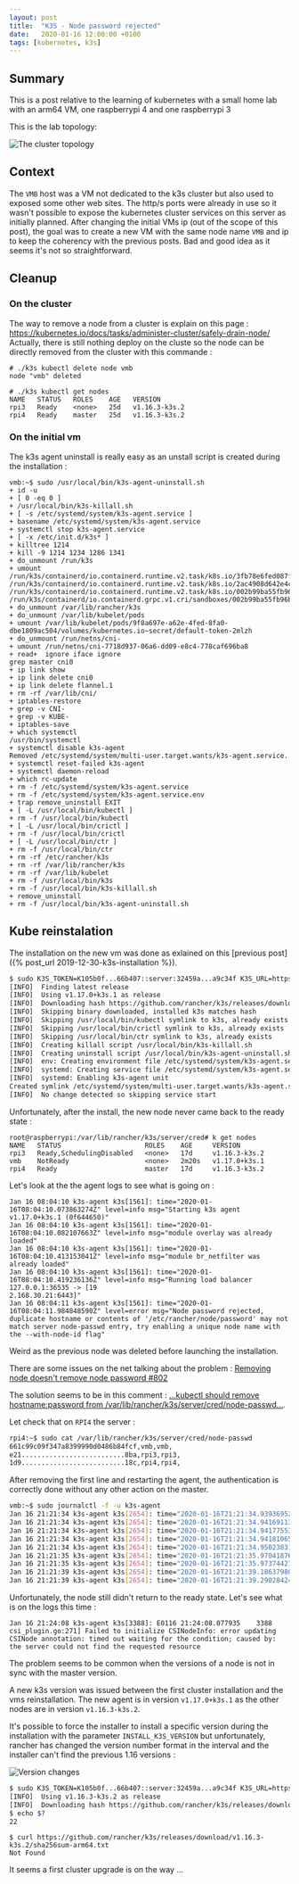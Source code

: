 ```yaml
---
layout: post
title:  "K3S - Node password rejected"
date:   2020-01-16 12:00:00 +0100
tags: [kubernetes, k3s]
---
```


## Summary

This is a post relative to the learning of kubernetes with a small home lab with an arm64 VM, one raspberrypi 4 and one raspberrypi 3

This is the lab topology:

![The cluster topology](/assets/cluster-topology.png)

## Context

The ``VMB`` host was a VM not dedicated to the k3s cluster but also used to exposed some other web sites. The http/s ports were already in use so it wasn't possible to expose the kubernetes cluster services on this server as initially planned.
After changing the initial VMs ip (out of the scope of this post), the goal was to create a new VM with the same node name ``VMB`` and ip to keep the coherency with the previous posts. Bad and good idea as it seems it's not so straightforward.

## Cleanup

### On the cluster

The way to remove a node from a cluster is explain on this page : https://kubernetes.io/docs/tasks/administer-cluster/safely-drain-node/
Actually, there is still nothing deploy on the cluste so the node can be directly removed from the cluster with this commande :

```
# ./k3s kubectl delete node vmb
node "vmb" deleted
```
```
# ./k3s kubectl get nodes
NAME   STATUS   ROLES    AGE   VERSION
rpi3   Ready    <none>   25d   v1.16.3-k3s.2
rpi4   Ready    master   25d   v1.16.3-k3s.2
```

### On the initial vm

The k3s agent uninstall is really easy as an unstall script is created during the installation :
```
vmb:~$ sudo /usr/local/bin/k3s-agent-uninstall.sh
+ id -u
+ [ 0 -eq 0 ]
+ /usr/local/bin/k3s-killall.sh
+ [ -s /etc/systemd/system/k3s-agent.service ]
+ basename /etc/systemd/system/k3s-agent.service
+ systemctl stop k3s-agent.service
+ [ -x /etc/init.d/k3s* ]
+ killtree 1214
+ kill -9 1214 1234 1286 1341
+ do_unmount /run/k3s
+ umount /run/k3s/containerd/io.containerd.runtime.v2.task/k8s.io/3fb78e6fed087fb0070c25c13a796162d4fcdc5df876e433d52496fa90ae1964/rootfs /run/k3s/containerd/io.containerd.runtime.v2.task/k8s.io/2ac4908d642e4c91c3228ff1a95314a16707c0fc686e14980701f9d51eaa8b6e/rootfs /run/k3s/containerd/io.containerd.runtime.v2.task/k8s.io/002b99ba55fb96bec9277db9cdf83a603a04bb2d78ca34f0915ca5cd1081b59c/rootfs /run/k3s/containerd/io.containerd.grpc.v1.cri/sandboxes/002b99ba55fb96bec9277db9cdf83a603a04bb2d78ca34f0915ca5cd1081b59c/shm
+ do_unmount /var/lib/rancher/k3s
+ do_unmount /var/lib/kubelet/pods
+ umount /var/lib/kubelet/pods/9f8a697e-a62e-4fed-8fa0-dbe1809ac504/volumes/kubernetes.io~secret/default-token-2mlzh
+ do_unmount /run/netns/cni-
+ umount /run/netns/cni-7718d937-06a6-dd09-e8c4-778caf696ba8
+ read+  ignore iface ignore
grep master cni0
+ ip link show
+ ip link delete cni0
+ ip link delete flannel.1
+ rm -rf /var/lib/cni/
+ iptables-restore
+ grep -v CNI-
+ grep -v KUBE-
+ iptables-save
+ which systemctl
/usr/bin/systemctl
+ systemctl disable k3s-agent
Removed /etc/systemd/system/multi-user.target.wants/k3s-agent.service.
+ systemctl reset-failed k3s-agent
+ systemctl daemon-reload
+ which rc-update
+ rm -f /etc/systemd/system/k3s-agent.service
+ rm -f /etc/systemd/system/k3s-agent.service.env
+ trap remove_uninstall EXIT
+ [ -L /usr/local/bin/kubectl ]
+ rm -f /usr/local/bin/kubectl
+ [ -L /usr/local/bin/crictl ]
+ rm -f /usr/local/bin/crictl
+ [ -L /usr/local/bin/ctr ]
+ rm -f /usr/local/bin/ctr
+ rm -rf /etc/rancher/k3s
+ rm -rf /var/lib/rancher/k3s
+ rm -rf /var/lib/kubelet
+ rm -f /usr/local/bin/k3s
+ rm -f /usr/local/bin/k3s-killall.sh
+ remove_uninstall
+ rm -f /usr/local/bin/k3s-agent-uninstall.sh
```

##  Kube reinstalation

The installation on the new vm was done as exlained on this [previous post]({% post_url 2019-12-30-k3s-installation %}).

```bash
$ sudo K3S_TOKEN=K105b0f...66b407::server:32459a...a9c34f K3S_URL=https://192.168.30.21:6443 K3S_NODE_NAME=VMB /tmp/install.sh
[INFO]  Finding latest release
[INFO]  Using v1.17.0+k3s.1 as release
[INFO]  Downloading hash https://github.com/rancher/k3s/releases/download/v1.17.0+k3s.1/sha256sum-arm64.txt
[INFO]  Skipping binary downloaded, installed k3s matches hash
[INFO]  Skipping /usr/local/bin/kubectl symlink to k3s, already exists
[INFO]  Skipping /usr/local/bin/crictl symlink to k3s, already exists
[INFO]  Skipping /usr/local/bin/ctr symlink to k3s, already exists
[INFO]  Creating killall script /usr/local/bin/k3s-killall.sh
[INFO]  Creating uninstall script /usr/local/bin/k3s-agent-uninstall.sh
[INFO]  env: Creating environment file /etc/systemd/system/k3s-agent.service.env
[INFO]  systemd: Creating service file /etc/systemd/system/k3s-agent.service
[INFO]  systemd: Enabling k3s-agent unit
Created symlink /etc/systemd/system/multi-user.target.wants/k3s-agent.service → /etc/systemd/system/k3s-agent.service.
[INFO]  No change detected so skipping service start
```

Unfortunately, after the install, the new node never came back to the ready state :

```log
root@raspberrypi:/var/lib/rancher/k3s/server/cred# k get nodes
NAME   STATUS                     ROLES    AGE     VERSION
rpi3   Ready,SchedulingDisabled   <none>   17d     v1.16.3-k3s.2
vmb    NotReady                   <none>   2m20s   v1.17.0+k3s.1
rpi4   Ready                      master   17d     v1.16.3-k3s.2
```

Let's look at the the agent logs to see what is going on : 

```
Jan 16 08:04:10 k3s-agent k3s[1561]: time="2020-01-16T08:04:10.073863274Z" level=info msg="Starting k3s agent v1.17.0+k3s.1 (0f644650)"
Jan 16 08:04:10 k3s-agent k3s[1561]: time="2020-01-16T08:04:10.082107663Z" level=info msg="module overlay was already loaded"
Jan 16 08:04:10 k3s-agent k3s[1561]: time="2020-01-16T08:04:10.413153041Z" level=info msg="module br_netfilter was already loaded"
Jan 16 08:04:10 k3s-agent k3s[1561]: time="2020-01-16T08:04:10.419236136Z" level=info msg="Running load balancer 127.0.0.1:36535 -> [19
2.168.30.21:6443]"
Jan 16 08:04:11 k3s-agent k3s[1561]: time="2020-01-16T08:04:11.984848590Z" level=error msg="Node password rejected, duplicate hostname or contents of '/etc/rancher/node/password' may not match server node-passwd entry, try enabling a unique node name with the --with-node-id flag"
```

Weird as the previous node was deleted before launching the installation.

There are some issues on the net talking about the problem :
[Removing node doesn't remove node password #802](https://github.com/rancher/k3s/issues/802)

The solution seems to be in this comment : [...kubectl should remove hostname:password from /var/lib/rancher/k3s/server/cred/node-passwd...](https://github.com/rancher/k3s/issues/802#issuecomment-531934837).

Let check that on ``RPI4`` the server :

```bash
rpi4:~$ sudo cat /var/lib/rancher/k3s/server/cred/node-passwd
661c99c09f347a8399990d0486b84fcf,vmb,vmb,
e21..........................8ba,rpi3,rpi3,
1d9..........................18c,rpi4,rpi4,
```

After removing the first line and restarting the agent, the authentication is correctly done without any other action on the master.

```bash
vmb:~$ sudo journalctl -f -u k3s-agent
Jan 16 21:21:34 k3s-agent k3s[2654]: time="2020-01-16T21:21:34.939369521Z" level=info msg="Starting k3s agent v1.17.0+k3s.1 (0f644650)"
Jan 16 21:21:34 k3s-agent k3s[2654]: time="2020-01-16T21:21:34.941691137Z" level=info msg="module overlay was already loaded"
Jan 16 21:21:34 k3s-agent k3s[2654]: time="2020-01-16T21:21:34.941775538Z" level=info msg="module nf_conntrack was already loaded"
Jan 16 21:21:34 k3s-agent k3s[2654]: time="2020-01-16T21:21:34.941810658Z" level=info msg="module br_netfilter was already loaded"
Jan 16 21:21:34 k3s-agent k3s[2654]: time="2020-01-16T21:21:34.950238317Z" level=info msg="Running load balancer 127.0.0.1:37663 -> [192.168.30.21:6443]"
Jan 16 21:21:35 k3s-agent k3s[2654]: time="2020-01-16T21:21:35.970418768Z" level=info msg="Logging containerd to /var/lib/rancher/k3s/agent/containerd/containerd.log"
Jan 16 21:21:35 k3s-agent k3s[2654]: time="2020-01-16T21:21:35.973744271Z" level=info msg="Running containerd -c /var/lib/rancher/k3s/agent/etc/containerd/config.toml -a /run/k3s/containerd/containerd.sock --state /run/k3s/containerd --root /var/lib/rancher/k3s/agent/containerd"
Jan 16 21:21:39 k3s-agent k3s[2654]: time="2020-01-16T21:21:39.186379803Z" level=info msg="Connecting to proxy" url="wss://192.168.30.21:6443/v1-k3s/connect"
Jan 16 21:21:39 k3s-agent k3s[2654]: time="2020-01-16T21:21:39.290284249Z" level=info msg="Running kube-proxy --cluster-cidr=10.42.0.0/16 --healthz-bind-address=127.0.0.1 --hostname-override=vmb --kubeconfig=/var/lib/rancher/k3s/agent/kubeproxy.kubeconfig --proxy-mode=iptables"
```

Unfortunately, the node still didn't return to the ready state. Let's see what is on the logs this time :

```logs
Jan 16 21:24:08 k3s-agent k3s[3388]: E0116 21:24:08.077935    3388 csi_plugin.go:271] Failed to initialize CSINodeInfo: error updating CSINode annotation: timed out waiting for the condition; caused by: the server could not find the requested resource
```

The problem seems to be common when the versions of a node is not in sync with the master version.

A new k3s version was issued between the first cluster installation and the vms reinstallation. The new agent is in version ``v1.17.0+k3s.1`` as the other nodes are in version ``v1.16.3-k3s.2``.

It's possible to force the installer to install a specific version during the installation with the parameter ``INSTALL_K3S_VERSION`` but unfortunately, rancher has changed the version number format in the interval and the installer can't find the previous 1.16 versions :

![Version changes](/assets/k3s-versions.png)

```bash
$ sudo K3S_TOKEN=K105b0f...66b407::server:32459a...a9c34f K3S_URL=https://192.168.30.21:6443 K3S_NODE_NAME=VMB INSTALL_K3S_VERSION=v1.16.3-k3s.2 /tmp/install.sh
[INFO]  Using v1.16.3-k3s.2 as release
[INFO]  Downloading hash https://github.com/rancher/k3s/releases/download/v1.16.3-k3s.2/sha256sum-arm64.txt
$ echo $?
22
```
```bach
$ curl https://github.com/rancher/k3s/releases/download/v1.16.3-k3s.2/sha256sum-arm64.txt
Not Found
```

It seems a first cluster upgrade is on the way ...
